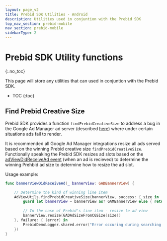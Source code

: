 ```yaml
---
layout: page_v2
title: Prebid SDK Utilities - Android
description: Utilities used in conjuntion with the Prebid SDK
top_nav_section: prebid-mobile
nav_section: prebid-mobile
sidebarType: 2
---
```


# Prebid SDK Utility functions
{:.no_toc}

This page will store any utilities that can used in conjuntion with the Prebid SDK.

* TOC
{:toc}

## Find Prebid Creative Size

Prebid SDK provides a function `findPrebidCreativeSize` to address a bug in the Google Ad Manager ad server (described [here](https://groups.google.com/forum/?utm_medium=email&utm_source=footer#!category-topic/google-admob-ads-sdk/ios/648jzAP2EQY)) where under certain situations ads fail to render. 

It is recommended all Google Ad Manager integrations resize all ads served based on the winning Prebid creative size `findPrebidCreativeSize`. Functionally speaking the Prebid SDK resizes ad slots based on the [adViewDidReceiveAd event](https://developers.google.com/admob/ios/banner) (when an ad is recieved) to determine the winning Prehbid ad size to determine how to resize the ad slot.

Usage example:

```swift
func bannerViewDidReceiveAd(_ bannerView: GADBannerView) {

    // Determine the kind of winning line item
    AdViewUtils.findPrebidCreativeSize(bannerView, success: { size in
        guard let bannerView = bannerView as? GAMBannerView else { return }
        
        // In the case of Prebid's line item - resize te ad view
        bannerView.resize(GADAdSizeFromCGSize(size))
    }, failure: { (error) in
        PrebidDemoLogger.shared.error("Error occuring during searching for Prebid creative size: \(error)")
    })
}
```




